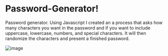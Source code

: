 # Password-Generator!

Password generator. Using Javascript I created an a process that asks how many characters you want in the password and if you want to include uppercase, lowercase, numbers, and special characters. It will then randomize the characters and present a finished password. 



![image](https://user-images.githubusercontent.com/98861520/158024422-488fadb9-3b53-4c93-a0a9-0b1e34f1555a.png)

